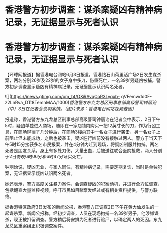 # 香港警方初步调查：谋杀案疑凶有精神病记录，无证据显示与死者认识

# 香港警方初步调查：谋杀案疑凶有精神病记录，无证据显示与死者认识

【环球网报道】据香港电台网站6月3日报道，香港钻石山荷里活广场2日发生谋杀案，两名分别26岁及22岁的女子身中多刀，伤重死亡，一名39岁男疑凶被捕。警方初步调查显示疑凶有精神病记录，无证据显示认识两名死者。

![](https://inews.gtimg.com/om_bt/OXiRAvqCoR3Lyqxb-
qVFemwdd0F-z2LnRva_DTt8TemnMAA/1000)_香港警方东九龙总区刑事总部高级警司钟丽诒（中）3日在记者会说明案情。（图片来源：香港电台网站视频截图）_

报道称，香港警方东九龙总区刑事总部高级警司钟丽诒在记者会中表示，2日下午5时，疑凶单独进入商场，随即在一家店铺内购买一把12英寸长的刀，作为行凶工具，在商场徘徊了几分钟后，在商场3楼向其中一名女子进行袭击，另一名女子上前阻止但未能成功，之后也被袭击，疑凶在行凶前没有接触过两人。警方于当天下午5时15分接获多名市民报案，并在4分钟内赶到现场，将疑凶制服并拘捕。两名死者是朋友关系，身上有多处刀伤，大量出血，后被送往联合医院抢救，两人分别于2日傍晚6时06分和6时47分证实死亡。

钟丽诒说，疑凶无业，与家人同住，有精神病记录，需要定期复诊，当时是单独犯案，无证据显示疑凶认识两名死者。

她还表示，警方高度关注暴力案件，会调查疑凶的犯案动机，并进行全方位调查，包括翻查大量监控视频，呼吁市民如目睹案发经过或有相关资料提供，与警方联络。

据香港特区政府3日发布的新闻公报，香港警方正调查2日下午在黄大仙发生的一起谋杀案。新闻公报称，经初步调查，人员在现场拘捕一名39岁男子，他涉嫌谋杀，现正被扣留调查。警方稍后将安排为死者进行验尸，以确定两人的死因。东九龙总区重案组正积极调查案件。

